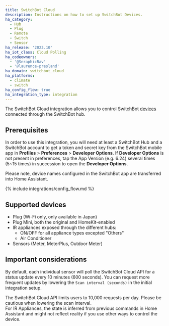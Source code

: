 ```yaml
---
title: SwitchBot Cloud
description: Instructions on how to set up SwitchBot Devices.
ha_category:
  - Hub
  - Plug
  - Remote
  - Switch
  - Sensor
ha_release: '2023.10'
ha_iot_class: Cloud Polling
ha_codeowners:
  - '@SeraphicRav'
  - '@laurence-presland'
ha_domain: switchbot_cloud
ha_platforms:
  - climate
  - switch
ha_config_flow: true
ha_integration_type: integration
---
```


The SwitchBot Cloud integration allows you to control SwitchBot [devices](https://www.switch-bot.com/) connected through the SwitchBot hub.

## Prerequisites

In order to use this integration, you will need at least a SwitchBot Hub and a SwitchBot account to get a token and secret key from the SwitchBot mobile app in **Profiles** > **Preferences** > **Developer Options**. If **Developer Options** is not present in preferences, tap the App Version (e.g. 6.24) several times (5~15 times) in succession to open the **Developer Options**.

Please note, device names configured in the SwitchBot app are transferred into Home Assistant.

{% include integrations/config_flow.md %}

## Supported devices

- Plug (Wi-Fi only, only available in Japan)
- Plug Mini, both the original and HomeKit-enabled
- IR appliances exposed through the different hubs:
  - ON/OFF for all appliance types excepted "Others"
  - Air Conditioner
- Sensors (Meter, MeterPlus, Outdoor Meter)

## Important considerations

By default, each individual sensor will poll the SwitchBot Cloud API for a status update every 10 minutes (600 seconds). You can request more frequent updates by lowering the `Scan interval (seconds)` in the initial integration setup.

<div class='note warning'>
The SwitchBot Cloud API limits users to 10,000 requests per day. Please be cautious when lowering the scan interval.
</div>

<div class='note warning'>
For IR Appliances, the state is inferred from previous commands in Home Assistant and might not reflect reality if you use other ways to control the device.
</div>
